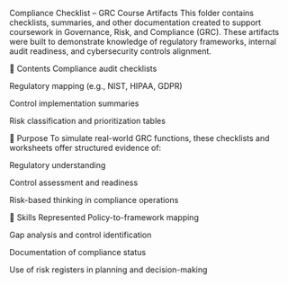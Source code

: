 Compliance Checklist – GRC Course Artifacts
This folder contains checklists, summaries, and other documentation created to support coursework in Governance, Risk, and Compliance (GRC). These artifacts were built to demonstrate knowledge of regulatory frameworks, internal audit readiness, and cybersecurity controls alignment.

📄 Contents
Compliance audit checklists

Regulatory mapping (e.g., NIST, HIPAA, GDPR)

Control implementation summaries

Risk classification and prioritization tables

🎯 Purpose
To simulate real-world GRC functions, these checklists and worksheets offer structured evidence of:

Regulatory understanding

Control assessment and readiness

Risk-based thinking in compliance operations

🔐 Skills Represented
Policy-to-framework mapping

Gap analysis and control identification

Documentation of compliance status

Use of risk registers in planning and decision-making